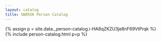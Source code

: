 ```yaml
---
layout: catalog
title: SWERIK Person Catalog
---
```

{% assign p = site.data._person-catalog.i-HA8qZKZU3je8nF69VtPrqk %}
{% include person-catalog.html p=p %}

